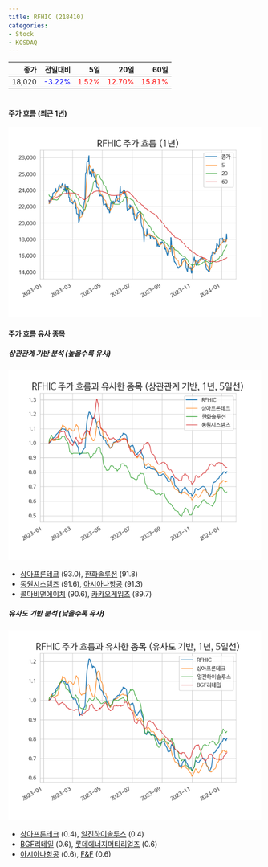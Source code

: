 ```yaml
---
title: RFHIC (218410)
categories:
- Stock
- KOSDAQ
---
```


|종가|전일대비|5일|20일|60일|
|---:|-------:|--:|---:|---:|
|18,020|<span style="color: blue">-3.22%</span>|<span style="color: red">1.52%</span>|<span style="color: red">12.70%</span>|<span style="color: red">15.81%</span>|

<!-- more -->
#
#### 주가 흐름 (최근 1년)
![218410](/assets/images/stock/218410.png)


#### 주가 흐름 유사 종목


##### 상관관계 기반 분석 (높을수록 유사)
![218410](/assets/images/stock/218410_corr.png)
- [상아프론테크](/089980/) (93.0), [한화솔루션](/009830/) (91.8)
- [동원시스템즈](/014820/) (91.6), [아시아나항공](/020560/) (91.3)
- [콜마비앤에이치](/200130/) (90.6), [카카오게임즈](/293490/) (89.7)


##### 유사도 기반 분석 (낮을수록 유사)	
![218410](/assets/images/stock/218410_sim.png)
- [상아프론테크](/089980/) (0.4), [일진하이솔루스](/271940/) (0.4)
- [BGF리테일](/282330/) (0.6), [롯데에너지머티리얼즈](/020150/) (0.6)
- [아시아나항공](/020560/) (0.6), [F&F](/383220/) (0.6)